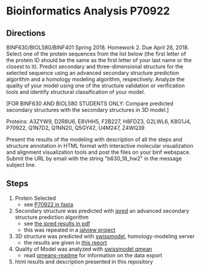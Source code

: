 # Bioinformatics Analysis P70922

## Directions 
BINF630/BIOL580/BINF401 Spring 2018. 
Homework 2. 
Due April 26, 2018.
Select one of the protein sequences from the list below (the first letter of the protein ID should be the same as the first letter of your last name or the closest to it). Predict secondary and three-dimensional structure for the selected sequence using an advanced secondary structure prediction algorithm and a homology modeling algorithm, respectively. Analyze the quality of your model using one of the structure validation or verification tools and identify structural classification of your model. 

[FOR BINF630 AND BIOL580 STUDENTS ONLY: Compare predicted secondary structures with the secondary structures in 3D model.]

Proteins: A3ZYW9,  D2R8U6,  E8VHH5,   F2B227,  H8FDZ3, G2LWL6,  K8G1J4,  P70922,  Q1N7D2,  Q1NN20,  Q5GY42,  U4M247,  Z4WQ39
 
Present the results of the modeling with description of all the steps and structure annotation in HTML format with interactive molecular visualization and alignment visualization tools and post the files on your binf webspace. Submit the URL by email with the string "b630_18_hw2" in the message subject line.

## Steps 

1. Protein Selected 
    - see [P70922 in fasta](static/P70922.fasta.txt)
2. Secondary structure was predicted with [jpred](https://swissmodel.expasy.org/) an advanced secondary structure prediction algorithm
    - see [the jpred results in pdf](jrepd-results/secondary-structure-results.pdf)
    - this was repeated in a [jalview project](static/P70922-jalview.jvp)
3. 3D structure was predicted with [swissmodel](https://swissmodel.expasy.org/), homology-modeling server
    - the results are given in [this report](swiss-model-build/report.html)
4. Quality of Model was analyzed with [swissmodel qmean](https://swissmodel.expasy.org/qmean/) 
    - read [qmeans-readme](qmean-results/README) for information on the data export
5. html results and description presented in this repository []()
